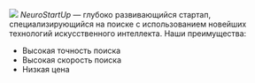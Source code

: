 ![](https://netology-code.github.io/git-homeworks/introduction/assets/logo.png) *NeuroStartUp* — глубоко развивающийся стартап, специализирующийся на поиске с использованием
 новейших технологий искусственного интеллекта. 
Наши преимущества: 
 * Высокая точность поиска
 * Высокая скорость поиска
 * Низкая цена
